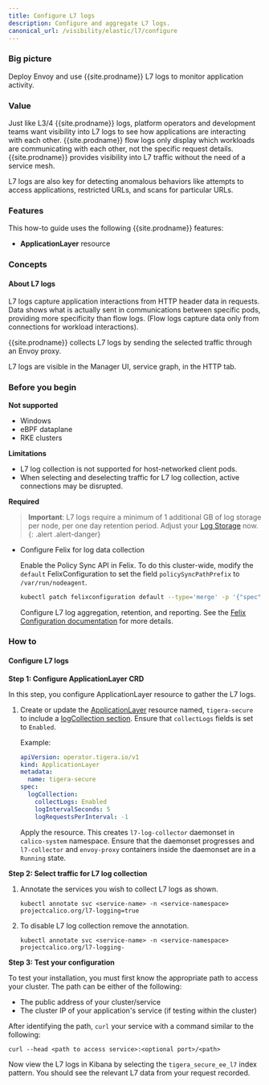 ```yaml
---
title: Configure L7 logs
description: Configure and aggregate L7 logs.
canonical_url: /visibility/elastic/l7/configure
---
```


### Big picture

Deploy Envoy and use {{site.prodname}} L7 logs to monitor application activity.

### Value

Just like L3/4 {{site.prodname}} logs, platform operators and
development teams want visibility into L7 logs to see how applications are interacting with each
other. {{site.prodname}} flow logs only display which workloads are communicating
with each other, not the specific request details. {{site.prodname}} provides visibility into L7 traffic without the need of a service mesh.

L7 logs are also key for detecting anomalous behaviors like attempts to
access applications, restricted URLs, and scans for particular URLs.

### Features

This how-to guide uses the following {{site.prodname}} features:
- **ApplicationLayer** resource

### Concepts

#### About L7 logs

L7 logs capture application interactions from HTTP header data in requests. Data shows what is actually sent in communications between specific pods, providing more specificity than flow logs. (Flow logs capture data only from connections for workload interactions).

{{site.prodname}} collects L7 logs by sending the selected traffic through an Envoy proxy.

L7 logs are visible in the Manager UI, service graph, in the HTTP tab.

### Before you begin

**Not supported**

* Windows
* eBPF dataplane
* RKE clusters

**Limitations**

* L7 log collection is not supported for host-networked client pods.
* When selecting and deselecting traffic for L7 log collection, active connections may be disrupted.

**Required**

> **Important**: L7 logs require a minimum of 1 additional GB of log storage per node, per one day retention period. Adjust your [Log Storage](https://docs.tigera.io/maintenance/logstorage/adjust-log-storage-size) now. 
{: .alert .alert-danger}

- Configure Felix for log data collection

  Enable the Policy Sync API in Felix. To do this cluster-wide, modify the `default` FelixConfiguration to set the field `policySyncPathPrefix` to `/var/run/nodeagent`.

    ```bash
    kubectl patch felixconfiguration default --type='merge' -p '{"spec":{"policySyncPathPrefix":"/var/run/nodeagent"}}'
    ```

  Configure L7 log aggregation, retention, and reporting. See the
  [Felix Configuration documentation]({{site.baseurl}}/reference/felix/configuration#calico-enterprise-specific-configuration)
  for more details.

### How to

#### Configure L7 logs

**Step 1: Configure ApplicationLayer CRD**

In this step, you configure ApplicationLayer resource to gather the L7 logs.

1. Create or update the [ApplicationLayer]({{site.baseurl}}/reference/installation/api#operator.tigera.io/v1.ApplicationLayer)
   resource named, `tigera-secure` to include a [logCollection section]({{site.baseurl}}/reference/installation/api#operator.tigera.io/v1.LogCollection). Ensure that `collectLogs` fields is set to `Enabled`.

   Example:

   ```yaml
   apiVersion: operator.tigera.io/v1
   kind: ApplicationLayer
   metadata:
     name: tigera-secure
   spec:
     logCollection:
       collectLogs: Enabled
       logIntervalSeconds: 5
       logRequestsPerInterval: -1
   ```

   Apply the resource. This creates `l7-log-collector` daemonset in `calico-system` namespace. Ensure that the daemonset progresses  and `l7-collector` and `envoy-proxy` containers inside the daemonset are in a `Running` state.

**Step 2: Select traffic for L7 log collection**

1. Annotate the services you wish to collect L7 logs as shown.
   ```
   kubectl annotate svc <service-name> -n <service-namespace> projectcalico.org/l7-logging=true
   ```

2. To disable L7 log collection remove the annotation.
   ```
   kubectl annotate svc <service-name> -n <service-namespace> projectcalico.org/l7-logging-
   ```

**Step 3: Test your configuration**

To test your installation, you must first know the appropriate path to access your cluster.
The path can be either of the following:
* The public address of your cluster/service
* The cluster IP of your application's service (if testing within the cluster)

After identifying the path, `curl` your service with a command similar to the following:
```
curl --head <path to access service>:<optional port>/<path>
```

Now view the L7 logs in Kibana by selecting the `tigera_secure_ee_l7` index pattern. You
should see the relevant L7 data from your request recorded.